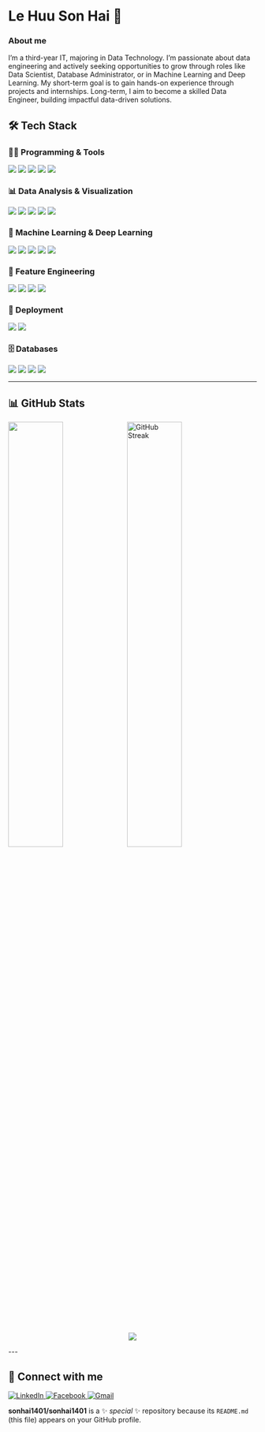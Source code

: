 # Le Huu Son Hai 👋

### About me 
I’m a third-year IT, majoring in Data Technology. I’m passionate about data engineering
and actively seeking opportunities to grow through roles like Data Scientist, Database Administrator, or in Machine
Learning and Deep Learning. My short-term goal is to gain hands-on experience through projects and internships.
Long-term, I aim to become a skilled Data Engineer, building impactful data-driven solutions.
## 🛠️ Tech Stack

### 👨‍💻 Programming & Tools
<p align="left">
  <img src="https://img.shields.io/badge/Python-3776AB?style=for-the-badge&logo=python&logoColor=white"/>
  <img src="https://img.shields.io/badge/SQL-003B57?style=for-the-badge&logo=postgresql&logoColor=white"/>
  <img src="https://img.shields.io/badge/Git-F05032?style=for-the-badge&logo=git&logoColor=white"/>
  <img src="https://img.shields.io/badge/Jupyter-F37626?style=for-the-badge&logo=jupyter&logoColor=white"/>
  <img src="https://img.shields.io/badge/Apache%20Spark-E25A1C?style=for-the-badge&logo=apachespark&logoColor=white"/>
</p>

### 📊 Data Analysis & Visualization
<p align="left">
  <img src="https://img.shields.io/badge/Data%20Cleaning-blue?style=for-the-badge"/>
  <img src="https://img.shields.io/badge/EDA-orange?style=for-the-badge"/>
  <img src="https://img.shields.io/badge/Matplotlib-11557C?style=for-the-badge&logo=matplotlib&logoColor=white"/>
  <img src="https://img.shields.io/badge/Seaborn-2C2D72?style=for-the-badge&logo=python&logoColor=white"/>
  <img src="https://img.shields.io/badge/Power%20BI-F2C811?style=for-the-badge&logo=Power-BI&logoColor=black"/>
</p>

### 🤖 Machine Learning & Deep Learning
<p align="left">
  <img src="https://img.shields.io/badge/Scikit--Learn-F7931E?style=for-the-badge&logo=scikit-learn&logoColor=white"/>
  <img src="https://img.shields.io/badge/PyTorch-EE4C2C?style=for-the-badge&logo=pytorch&logoColor=white"/>
  <img src="https://img.shields.io/badge/YOLO-00FFFF?style=for-the-badge&logo=OpenCV&logoColor=black"/>
  <img src="https://img.shields.io/badge/Model%20Pipeline-6A5ACD?style=for-the-badge"/>
  <img src="https://img.shields.io/badge/Hyperparameter%20Tuning-8A2BE2?style=for-the-badge"/>
</p>

### 🧰 Feature Engineering
<p align="left">
  <img src="https://img.shields.io/badge/Missing%20Data%20Handling-808080?style=for-the-badge"/>
  <img src="https://img.shields.io/badge/Encoding-4682B4?style=for-the-badge"/>
  <img src="https://img.shields.io/badge/Scaling-32CD32?style=for-the-badge"/>
  <img src="https://img.shields.io/badge/Feature%20Selection-FFA500?style=for-the-badge"/>
</p>

### 🚀 Deployment
<p align="left">
  <img src="https://img.shields.io/badge/Flask-000000?style=for-the-badge&logo=flask&logoColor=white"/>
  <img src="https://img.shields.io/badge/Streamlit-FF4B4B?style=for-the-badge&logo=streamlit&logoColor=white"/>
</p>

### 🗄️ Databases
<p align="left">
  <img src="https://img.shields.io/badge/PostgreSQL-336791?style=for-the-badge&logo=postgresql&logoColor=white"/>
  <img src="https://img.shields.io/badge/MySQL-4479A1?style=for-the-badge&logo=mysql&logoColor=white"/>
  <img src="https://img.shields.io/badge/MongoDB-47A248?style=for-the-badge&logo=mongodb&logoColor=white"/>
  <img src="https://img.shields.io/badge/SQLite-003B57?style=for-the-badge&logo=sqlite&logoColor=white"/>
</p>

---

## 📊 GitHub Stats

<p align="left">
  <img width="47%" src="https://github-readme-stats.vercel.app/api?username=sonhai1401&show_icons=true&theme=radical" />
  <img width="47%" src="https://github-readme-streak-stats.herokuapp.com?user=sonhai1401&theme=tokyonight" alt="GitHub Streak" />

</p>

<p align="center">
  <img src="https://github-readme-stats.vercel.app/api/top-langs/?username=sonhai1401&layout=compact&theme=radical" />
</p>
---

## 🔗 Connect with me
<p align="left"> <a href="https://www.linkedin.com/in/your-linkedin-username/" target="_blank"> <img src="https://img.shields.io/badge/LinkedIn-0A66C2?style=for-the-badge&logo=linkedin&logoColor=white" alt="LinkedIn" /> </a> <a href="https://facebook.com/lhsai141" target="_blank"> <img src="https://img.shields.io/badge/Facebook-1877F2?style=for-the-badge&logo=facebook&logoColor=white" alt="Facebook" /> </a> <a href="mailto:lehuusonhai@gmail.com" target="_blank"> <img src="https://img.shields.io/badge/Gmail-D14836?style=for-the-badge&logo=gmail&logoColor=white" alt="Gmail" /> </a> </p>

**sonhai1401/sonhai1401** is a ✨ _special_ ✨ repository because its `README.md` (this file) appears on your GitHub profile.
